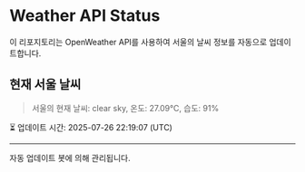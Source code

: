 
# Weather API Status

이 리포지토리는 OpenWeather API를 사용하여 서울의 날씨 정보를 자동으로 업데이트합니다.

## 현재 서울 날씨
> 서울의 현재 날씨: clear sky, 온도: 27.09°C, 습도: 91%

⏳ 업데이트 시간: 2025-07-26 22:19:07 (UTC)

---
자동 업데이트 봇에 의해 관리됩니다.
